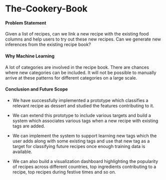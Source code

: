 # The-Cookery-Book


#### Problem Statement
Given a list of recipes, can we link a new recipe with the existing food columns and help users to try out these new recipes. Can we generate new inferences from the existing recipe book?

#### Why Machine Learning
A lot of categories are involved in the recipe book. There are chances where new categories can be included. It will not be possible to manually arrive at these patterns for different categories on a large scale.

#### Conclusion and Future Scope
* We have successfully implemented a prototype which classifies a relevant recipe as dessert and studied the features contributing to it.

* We can extend this prototype to include various targets and build a system which associates various tags when a new recipe with existing tags are added. 

* We can implement the system to support learning new tags which the user adds along with some existing tags and use that new tag as a target for classifying future recipes once enough training data is available. 

* We can also build a visualization dashboard highlighting the popularity of recipes across different countries, top ingredients contributing to a recipe, top recipes during festive times and so on. 


